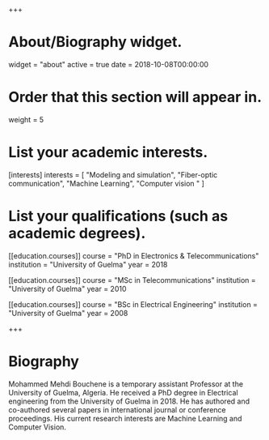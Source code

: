 +++
# About/Biography widget.
widget = "about"
active = true
date = 2018-10-08T00:00:00

# Order that this section will appear in.
weight = 5

# List your academic interests.
[interests]
  interests = [
    "Modeling and simulation",
    "Fiber-optic communication",
    "Machine Learning",
	"Computer vision "
  ]

# List your qualifications (such as academic degrees).
[[education.courses]]
  course = "PhD in Electronics & Telecommunications"
  institution = "University of Guelma"
  year = 2018

[[education.courses]]
  course = "MSc in Telecommunications"
  institution = "University of Guelma"
  year = 2010

[[education.courses]]
  course = "BSc in Electrical Engineering"
  institution = "University of Guelma"
  year = 2008
 
+++

# Biography

Mohammed Mehdi Bouchene is a temporary assistant Professor at the University of Guelma, Algeria. He received a  PhD degree in Electrical engineering from the University of Guelma in 2018. He has authored  and co-authored several papers in international journal or conference proceedings. His current  research interests are Machine Learning and Computer Vision.
